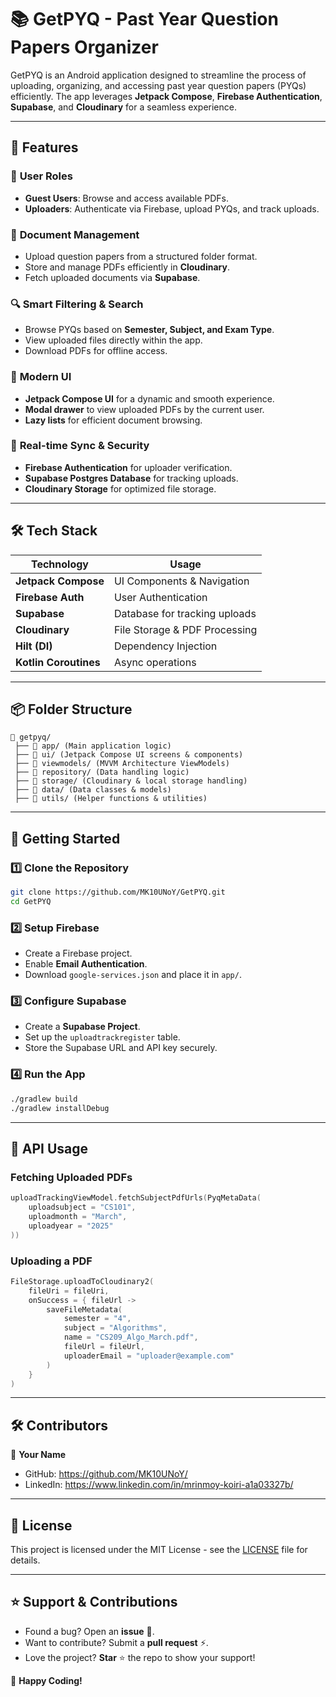 # 📚 GetPYQ - Past Year Question Papers Organizer

GetPYQ is an Android application designed to streamline the process of uploading, organizing, and accessing past year question papers (PYQs) efficiently. The app leverages **Jetpack Compose**, **Firebase Authentication**, **Supabase**, and **Cloudinary** for a seamless experience.

---

## 🚀 Features

### 📌 **User Roles**
- **Guest Users**: Browse and access available PDFs.
- **Uploaders**: Authenticate via Firebase, upload PYQs, and track uploads.

### 📂 **Document Management**
- Upload question papers from a structured folder format.
- Store and manage PDFs efficiently in **Cloudinary**.
- Fetch uploaded documents via **Supabase**.

### 🔍 **Smart Filtering & Search**
- Browse PYQs based on **Semester, Subject, and Exam Type**.
- View uploaded files directly within the app.
- Download PDFs for offline access.

### 🎨 **Modern UI**
- **Jetpack Compose UI** for a dynamic and smooth experience.
- **Modal drawer** to view uploaded PDFs by the current user.
- **Lazy lists** for efficient document browsing.

### 🔄 **Real-time Sync & Security**
- **Firebase Authentication** for uploader verification.
- **Supabase Postgres Database** for tracking uploads.
- **Cloudinary Storage** for optimized file storage.

---

## 🛠️ Tech Stack

| Technology      | Usage                    |
|---------------|--------------------------|
| **Jetpack Compose** | UI Components & Navigation |
| **Firebase Auth** | User Authentication |
| **Supabase** | Database for tracking uploads |
| **Cloudinary** | File Storage & PDF Processing |
| **Hilt (DI)** | Dependency Injection |
| **Kotlin Coroutines** | Async operations |

---

## 📦 Folder Structure

```
📂 getpyq/
 ├── 📂 app/ (Main application logic)
 ├── 📂 ui/ (Jetpack Compose UI screens & components)
 ├── 📂 viewmodels/ (MVVM Architecture ViewModels)
 ├── 📂 repository/ (Data handling logic)
 ├── 📂 storage/ (Cloudinary & local storage handling)
 ├── 📂 data/ (Data classes & models)
 ├── 📂 utils/ (Helper functions & utilities)
```

---

## 🚀 Getting Started

### 1️⃣ **Clone the Repository**
```sh
git clone https://github.com/MK10UNoY/GetPYQ.git
cd GetPYQ
```

### 2️⃣ **Setup Firebase**
- Create a Firebase project.
- Enable **Email Authentication**.
- Download `google-services.json` and place it in `app/`.

### 3️⃣ **Configure Supabase**
- Create a **Supabase Project**.
- Set up the `uploadtrackregister` table.
- Store the Supabase URL and API key securely.

### 4️⃣ **Run the App**
```sh
./gradlew build
./gradlew installDebug
```

---

## 📜 API Usage

### **Fetching Uploaded PDFs**
```kotlin
uploadTrackingViewModel.fetchSubjectPdfUrls(PyqMetaData(
    uploadsubject = "CS101",
    uploadmonth = "March",
    uploadyear = "2025"
))
```

### **Uploading a PDF**
```kotlin
FileStorage.uploadToCloudinary2(
    fileUri = fileUri,
    onSuccess = { fileUrl ->
        saveFileMetadata(
            semester = "4",
            subject = "Algorithms",
            name = "CS209_Algo_March.pdf",
            fileUrl = fileUrl,
            uploaderEmail = "uploader@example.com"
        )
    }
)
```

---

## 🛠️ Contributors

👤 **Your Name**  
- GitHub: https://github.com/MK10UNoY/
- LinkedIn: https://www.linkedin.com/in/mrinmoy-koiri-a1a03327b/

---

## 📄 License

This project is licensed under the MIT License - see the [LICENSE](LICENSE) file for details.

---

## ⭐ Support & Contributions

- Found a bug? Open an **issue** 🐞.
- Want to contribute? Submit a **pull request** ⚡.
- Love the project? **Star** ⭐ the repo to show your support!

🚀 **Happy Coding!**

